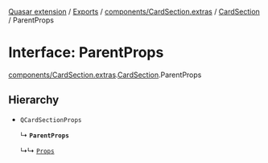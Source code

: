[Quasar extension](../index.md) / [Exports](../modules.md) / [components/CardSection.extras](../modules/components_CardSection_extras.md) / [CardSection](../modules/components_CardSection_extras.CardSection.md) / ParentProps

# Interface: ParentProps

[components/CardSection.extras](../modules/components_CardSection_extras.md).[CardSection](../modules/components_CardSection_extras.CardSection.md).ParentProps

## Hierarchy

- `QCardSectionProps`

  ↳ **`ParentProps`**

  ↳↳ [`Props`](components_CardSection_extras.CardSection.Props.md)
